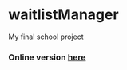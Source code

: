 # waitlistManager
My final school project 

### Online version [here](https://robin888b.github.io/waitlistManager/)
